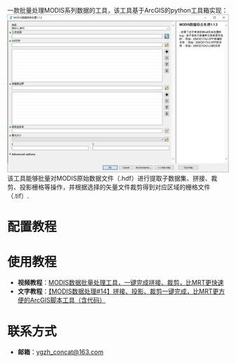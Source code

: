 一款批量处理MODIS系列数据的工具，该工具基于ArcGIS的python工具箱实现：
![img.png](img.png)
该工具能够批量对MODIS原始数据文件（.hdf）进行提取子数据集、拼接、裁剪、投影栅格等操作，并根据选择的矢量文件裁剪得到对应区域的栅格文件（.tif）.

# 配置教程

# 使用教程
- **视频教程**：[MODIS数据批量处理工具，一键完成拼接、裁剪，比MRT更快速](https://www.bilibili.com/video/BV1zf4y1Z7SJ)
- **文字教程**：[【MODIS数据处理#14】拼接、投影、裁剪一键完成，比MRT更方便的ArcGIS脚本工具（含代码）](https://blog.csdn.net/qq_37948866/article/details/121209155)
# 联系方式
- **邮箱**：ygzh_concat@163.com


